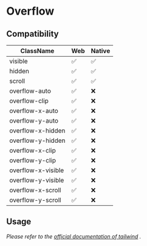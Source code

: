 # Overflow
## Compatibility

| ClassName          | Web | Native |
| ------------------ | --- | ------ |
| visible            |  ✅  |   ✅     |
| hidden             |  ✅  |   ✅     |
| scroll             |  ✅  |   ✅     |
| overflow-auto      |  ✅  |   ❌    |
| overflow-clip      |  ✅  |   ❌    |
| overflow-x-auto    |  ✅  |   ❌    |
| overflow-y-auto    |  ✅  |   ❌    |
| overflow-x-hidden  |  ✅  |   ❌    |
| overflow-y-hidden  |  ✅  |   ❌    |
| overflow-x-clip    |  ✅  |   ❌    |
| overflow-y-clip    |  ✅  |   ❌    |
| overflow-x-visible |  ✅  |   ❌    |
| overflow-y-visible |  ✅  |   ❌    |
| overflow-x-scroll  |  ✅  |   ❌    |
| overflow-y-scroll  |  ✅  |   ❌    |

## Usage

_Please refer to the [official documentation of tailwind](https://tailwindcss.com/docs/overflow) ._

